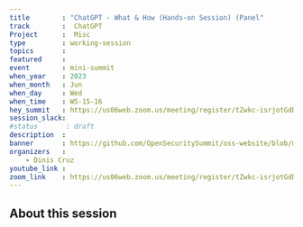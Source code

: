 ```yaml
---
title        : "ChatGPT - What & How (Hands-on Session) (Panel" 
track        :  ChatGPT
Project      :  Misc
type         : working-session
topics       :
featured     :
event        : mini-summit
when_year    : 2023
when_month   : Jun
when_day     : Wed
when_time    : WS-15-16
hey_summit   : https://us06web.zoom.us/meeting/register/tZwkc-isrjotGdDxTId9Y8qXIE4IcmnhonpW
session_slack:
#status       : draft
description  :
banner       : https://github.com/OpenSecuritySummit/oss-website/blob/main/content/sessions/2023/mini-summits/Jun/banners/ChatGPT-hands-on.png?raw=true
organizers   :
    - Dinis Cruz 
youtube_link :
zoom_link    : https://us06web.zoom.us/meeting/register/tZwkc-isrjotGdDxTId9Y8qXIE4IcmnhonpW
---
```


## About this session
